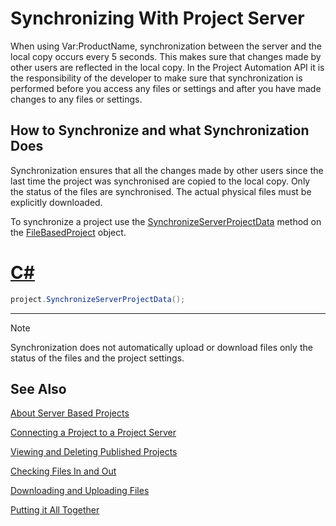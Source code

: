 Synchronizing With Project Server
==

When using Var:ProductName, synchronization between the server and the local copy occurs every 5 seconds. This makes sure that changes made by other users are reflected in the local copy. In the Project Automation API it is the responsibility of the developer to make sure that synchronization is performed before you access any files or settings and after you have made changes to any files or settings.

How to Synchronize and what Synchronization Does
--

Synchronization ensures that all the changes made by other users since the last time the project was synchronised are copied to the local copy. Only the status of the files are synchronised. The actual physical files must be explicitly downloaded.

To synchronize a project use the [SynchronizeServerProjectData](../../api/projectautomation/Sdl.ProjectAutomation.FileBased.FileBasedProject.yml#Sdl_ProjectAutomation_FileBased_FileBasedProject_SynchronizeServerProjectData) method on the [FileBasedProject](../../api/projectautomation/Sdl.ProjectAutomation.FileBased.FileBasedProject.yml) object.

# [C#](#tab/tabid-1)
```cs
project.SynchronizeServerProjectData();
```
****

>[!NOTE]
>
>Synchronization does not automatically upload or download files only the status of the files and the project settings.

See Also
--
[About Server Based Projects](about_server_based_projects.md)

[Connecting a Project to a Project Server](connecting_a_project_to_a_project_server.md)

[Viewing and Deleting Published Projects](viewing_and_deleting_published_projects.md)

[Checking Files In and Out](checking_files_in_and_out.md)

[Downloading and Uploading Files](downloading_and_uploading_files.md)

[Putting it All Together](putting_it_all_together.md)
